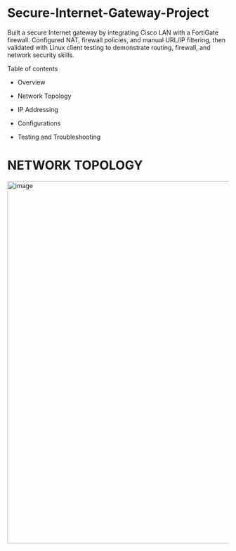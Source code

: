 # Secure-Internet-Gateway-Project

Built a secure Internet gateway by integrating Cisco LAN with a FortiGate firewall. Configured NAT, firewall policies, and manual URL/IP filtering, then validated with Linux client testing to demonstrate routing, firewall, and network security skills.

Table of contents
- Overview
* Network Topology
+ IP Addressing
- Configurations
* Testing and Troubleshooting

# NETWORK TOPOLOGY
<img width="1047" height="823" alt="image" src="https://github.com/user-attachments/assets/377371d7-d305-4629-9dec-3b299d723455" />




